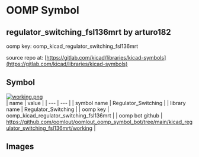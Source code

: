 # OOMP Symbol  
## regulator_switching_fsl136mrt  by arturo182  
  
oomp key: oomp_kicad_regulator_switching_fsl136mrt  
  
source repo at: [https://gitlab.com/kicad/libraries/kicad-symbols](https://gitlab.com/kicad/libraries/kicad-symbols)  
## Symbol  
  
[![working.png](working_600.png)](working.png)  
| name | value | 
| --- | --- | 
| symbol name | Regulator_Switching | 
| library name | Regulator_Switching | 
| oomp key | oomp_kicad_regulator_switching_fsl136mrt | 
| oomp bot github | https://github.com/oomlout/oomlout_oomp_symbol_bot/tree/main/kicad_regulator_switching_fsl136mrt/working | 
## Images  
